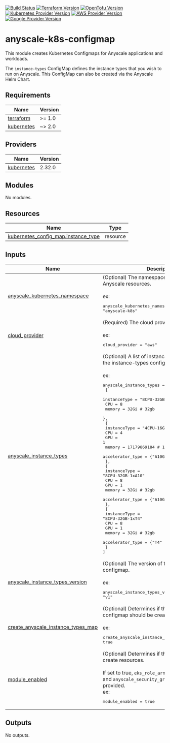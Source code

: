 [![Build Status][badge-build]][build-status]
[![Terraform Version][badge-terraform]](https://github.com/hashicorp/terraform/releases)
[![OpenTofu Version][badge-opentofu]](https://github.com/opentofu/opentofu/releases)
[![Kubernetes Provider Version][badge-tf-kubernetes]](https://github.com/terraform-providers/terraform-provider-kubernetes/releases)
[![AWS Provider Version][badge-tf-aws]](https://github.com/terraform-providers/terraform-provider-aws/releases)
[![Google Provider Version][badge-tf-google]](https://github.com/terraform-providers/terraform-provider-google/releases)

# anyscale-k8s-configmap
This module creates Kubernetes Configmaps for Anyscale applications and workloads.

The `instance-types` ConfigMap defines the instance types that you wish to run on Anyscale. This ConfigMap can also be created
via the Anyscale Helm Chart.

<!-- BEGINNING OF PRE-COMMIT-TERRAFORM DOCS HOOK -->
## Requirements

| Name | Version |
|------|---------|
| <a name="requirement_terraform"></a> [terraform](#requirement\_terraform) | >= 1.0 |
| <a name="requirement_kubernetes"></a> [kubernetes](#requirement\_kubernetes) | ~> 2.0 |

## Providers

| Name | Version |
|------|---------|
| <a name="provider_kubernetes"></a> [kubernetes](#provider\_kubernetes) | 2.32.0 |

## Modules

No modules.

## Resources

| Name | Type |
|------|------|
| [kubernetes_config_map.instance_type](https://registry.terraform.io/providers/hashicorp/kubernetes/latest/docs/resources/config_map) | resource |

## Inputs

| Name | Description | Type | Default | Required |
|------|-------------|------|---------|:--------:|
| <a name="input_anyscale_kubernetes_namespace"></a> [anyscale\_kubernetes\_namespace](#input\_anyscale\_kubernetes\_namespace) | (Optional) The namespace to install the Anyscale resources.<br><br>ex:<pre>anyscale_kubernetes_namespace = "anyscale-k8s"</pre> | `string` | n/a | yes |
| <a name="input_cloud_provider"></a> [cloud\_provider](#input\_cloud\_provider) | (Required) The cloud provider (aws or gcp)<br><br>ex:<pre>cloud_provider = "aws"</pre> | `string` | n/a | yes |
| <a name="input_anyscale_instance_types"></a> [anyscale\_instance\_types](#input\_anyscale\_instance\_types) | (Optional) A list of instance types to create in the instance-types configmap.<br><br>ex:<pre>anyscale_instance_types = [<br>  {<br>    instanceType = "8CPU-32GB"<br>    CPU          = 8<br>    memory       = 32Gi # 32gb<br>  },<br>  {<br>    instanceType = "4CPU-16GB-1xA10"<br>    CPU          = 4<br>    GPU          = 1<br>    memory       = 17179869184 # 16gb converted to bytes<br>    accelerator_type = {"A10G" = 1}<br>  },<br>  {<br>    instanceType = "8CPU-32GB-1xA10"<br>    CPU          = 8<br>    GPU          = 1<br>    memory       = 32Gi # 32gb<br>    accelerator_type = {"A10G" = 1}<br>  },<br>  {<br>    instanceType = "8CPU-32GB-1xT4"<br>    CPU          = 8<br>    GPU          = 1<br>    memory       = 32Gi # 32gb<br>    accelerator_type = {"T4" = 1}<br>  }<br>]</pre> | <pre>list(object({<br>    instanceType     = string<br>    CPU              = number<br>    GPU              = optional(number)<br>    memory           = string<br>    accelerator_type = optional(map(number)) # accelerator_type should be a map of key-value pairs<br>  }))</pre> | <pre>[<br>  {<br>    "CPU": 8,<br>    "instanceType": "8CPU-32GB",<br>    "memory": "32Gi"<br>  }<br>]</pre> | no |
| <a name="input_anyscale_instance_types_version"></a> [anyscale\_instance\_types\_version](#input\_anyscale\_instance\_types\_version) | (Optional) The version of the instance-types configmap.<br><br>ex:<pre>anyscale_instance_types_version = "v1"</pre> | `string` | `"v1"` | no |
| <a name="input_create_anyscale_instance_types_map"></a> [create\_anyscale\_instance\_types\_map](#input\_create\_anyscale\_instance\_types\_map) | (Optional) Determines if the instance-types configmap should be created.<br><br>ex:<pre>create_anyscale_instance_types_map = true</pre> | `bool` | `true` | no |
| <a name="input_module_enabled"></a> [module\_enabled](#input\_module\_enabled) | (Optional) Determines if this module should create resources.<br><br>If set to true, `eks_role_arn`, `anyscale_subnet_ids`, and `anyscale_security_group_id` must be provided.<br>ex:<pre>module_enabled = true</pre> | `bool` | `false` | no |

## Outputs

No outputs.
<!-- END OF PRE-COMMIT-TERRAFORM DOCS HOOK -->

<!-- References -->
[Terraform]: https://www.terraform.io
[Issues]: https://github.com/anyscale/sa-sandbox-terraform/issues
[badge-build]: https://github.com/anyscale/sa-sandbox-terraform/workflows/CI/CD%20Pipeline/badge.svg
[badge-terraform]: https://img.shields.io/badge/terraform-1.x%20-623CE4.svg?logo=terraform
[badge-tf-aws]: https://img.shields.io/badge/AWS-5.+-F8991D.svg?logo=terraform
[build-status]: https://github.com/anyscale/sa-sandbox-terraform/actions
[badge-opentofu]: https://img.shields.io/badge/opentofu-1.x%20-623CE4.svg?logo=terraform
[badge-tf-google]: https://img.shields.io/badge/Google-5.+-F8991D.svg?logo=terraform
[badge-tf-kubernetes]: https://img.shields.io/badge/KUBERNETES-2.+-F8991D.svg?logo=terraform
